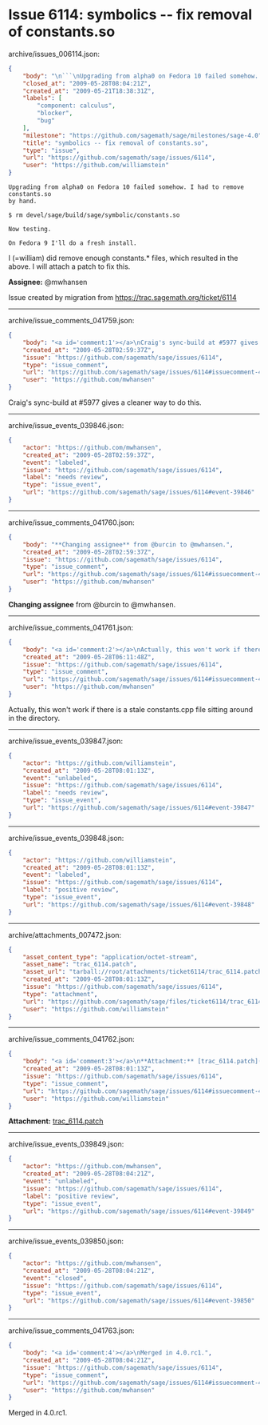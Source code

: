 # Issue 6114: symbolics -- fix removal of constants.so

archive/issues_006114.json:
```json
{
    "body": "\n```\nUpgrading from alpha0 on Fedora 10 failed somehow. I had to remove constants.so\nby hand.\n\n$ rm devel/sage/build/sage/symbolic/constants.so\n\nNow testing.\n\nOn Fedora 9 I'll do a fresh install.\n\n```\n\nI (=william) did remove enough constants.* files, which resulted in the above.  I will attach a patch to fix this.\n\n**Assignee:** @mwhansen\n\nIssue created by migration from https://trac.sagemath.org/ticket/6114\n\n",
    "closed_at": "2009-05-28T08:04:21Z",
    "created_at": "2009-05-21T18:38:31Z",
    "labels": [
        "component: calculus",
        "blocker",
        "bug"
    ],
    "milestone": "https://github.com/sagemath/sage/milestones/sage-4.0",
    "title": "symbolics -- fix removal of constants.so",
    "type": "issue",
    "url": "https://github.com/sagemath/sage/issues/6114",
    "user": "https://github.com/williamstein"
}
```

```
Upgrading from alpha0 on Fedora 10 failed somehow. I had to remove constants.so
by hand.

$ rm devel/sage/build/sage/symbolic/constants.so

Now testing.

On Fedora 9 I'll do a fresh install.

```

I (=william) did remove enough constants.* files, which resulted in the above.  I will attach a patch to fix this.

**Assignee:** @mwhansen

Issue created by migration from https://trac.sagemath.org/ticket/6114





---

archive/issue_comments_041759.json:
```json
{
    "body": "<a id='comment:1'></a>\nCraig's sync-build at #5977 gives a cleaner way to do this.",
    "created_at": "2009-05-28T02:59:37Z",
    "issue": "https://github.com/sagemath/sage/issues/6114",
    "type": "issue_comment",
    "url": "https://github.com/sagemath/sage/issues/6114#issuecomment-41759",
    "user": "https://github.com/mwhansen"
}
```

<a id='comment:1'></a>
Craig's sync-build at #5977 gives a cleaner way to do this.



---

archive/issue_events_039846.json:
```json
{
    "actor": "https://github.com/mwhansen",
    "created_at": "2009-05-28T02:59:37Z",
    "event": "labeled",
    "issue": "https://github.com/sagemath/sage/issues/6114",
    "label": "needs review",
    "type": "issue_event",
    "url": "https://github.com/sagemath/sage/issues/6114#event-39846"
}
```



---

archive/issue_comments_041760.json:
```json
{
    "body": "**Changing assignee** from @burcin to @mwhansen.",
    "created_at": "2009-05-28T02:59:37Z",
    "issue": "https://github.com/sagemath/sage/issues/6114",
    "type": "issue_comment",
    "url": "https://github.com/sagemath/sage/issues/6114#issuecomment-41760",
    "user": "https://github.com/mwhansen"
}
```

**Changing assignee** from @burcin to @mwhansen.



---

archive/issue_comments_041761.json:
```json
{
    "body": "<a id='comment:2'></a>\nActually, this won't work if there is a stale constants.cpp file sitting around in the directory.",
    "created_at": "2009-05-28T06:11:48Z",
    "issue": "https://github.com/sagemath/sage/issues/6114",
    "type": "issue_comment",
    "url": "https://github.com/sagemath/sage/issues/6114#issuecomment-41761",
    "user": "https://github.com/mwhansen"
}
```

<a id='comment:2'></a>
Actually, this won't work if there is a stale constants.cpp file sitting around in the directory.



---

archive/issue_events_039847.json:
```json
{
    "actor": "https://github.com/williamstein",
    "created_at": "2009-05-28T08:01:13Z",
    "event": "unlabeled",
    "issue": "https://github.com/sagemath/sage/issues/6114",
    "label": "needs review",
    "type": "issue_event",
    "url": "https://github.com/sagemath/sage/issues/6114#event-39847"
}
```



---

archive/issue_events_039848.json:
```json
{
    "actor": "https://github.com/williamstein",
    "created_at": "2009-05-28T08:01:13Z",
    "event": "labeled",
    "issue": "https://github.com/sagemath/sage/issues/6114",
    "label": "positive review",
    "type": "issue_event",
    "url": "https://github.com/sagemath/sage/issues/6114#event-39848"
}
```



---

archive/attachments_007472.json:
```json
{
    "asset_content_type": "application/octet-stream",
    "asset_name": "trac_6114.patch",
    "asset_url": "tarball://root/attachments/ticket6114/trac_6114.patch",
    "created_at": "2009-05-28T08:01:13Z",
    "issue": "https://github.com/sagemath/sage/issues/6114",
    "type": "attachment",
    "url": "https://github.com/sagemath/sage/files/ticket6114/trac_6114.patch",
    "user": "https://github.com/williamstein"
}
```



---

archive/issue_comments_041762.json:
```json
{
    "body": "<a id='comment:3'></a>\n**Attachment:** [trac_6114.patch](https://github.com/sagemath/sage/files/ticket6114/trac_6114.patch)",
    "created_at": "2009-05-28T08:01:13Z",
    "issue": "https://github.com/sagemath/sage/issues/6114",
    "type": "issue_comment",
    "url": "https://github.com/sagemath/sage/issues/6114#issuecomment-41762",
    "user": "https://github.com/williamstein"
}
```

<a id='comment:3'></a>
**Attachment:** [trac_6114.patch](https://github.com/sagemath/sage/files/ticket6114/trac_6114.patch)



---

archive/issue_events_039849.json:
```json
{
    "actor": "https://github.com/mwhansen",
    "created_at": "2009-05-28T08:04:21Z",
    "event": "unlabeled",
    "issue": "https://github.com/sagemath/sage/issues/6114",
    "label": "positive review",
    "type": "issue_event",
    "url": "https://github.com/sagemath/sage/issues/6114#event-39849"
}
```



---

archive/issue_events_039850.json:
```json
{
    "actor": "https://github.com/mwhansen",
    "created_at": "2009-05-28T08:04:21Z",
    "event": "closed",
    "issue": "https://github.com/sagemath/sage/issues/6114",
    "type": "issue_event",
    "url": "https://github.com/sagemath/sage/issues/6114#event-39850"
}
```



---

archive/issue_comments_041763.json:
```json
{
    "body": "<a id='comment:4'></a>\nMerged in 4.0.rc1.",
    "created_at": "2009-05-28T08:04:21Z",
    "issue": "https://github.com/sagemath/sage/issues/6114",
    "type": "issue_comment",
    "url": "https://github.com/sagemath/sage/issues/6114#issuecomment-41763",
    "user": "https://github.com/mwhansen"
}
```

<a id='comment:4'></a>
Merged in 4.0.rc1.
